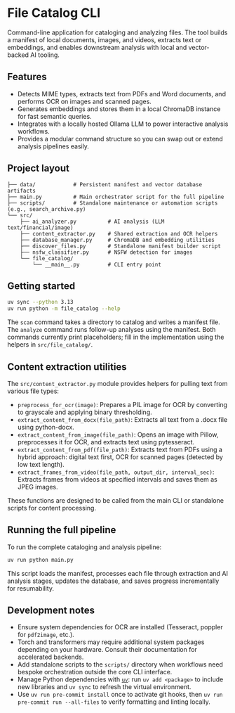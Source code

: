 # File Catalog CLI

Command-line application for cataloging and analyzing files. The tool builds a
manifest of local documents, images, and videos, extracts text or embeddings,
and enables downstream analysis with local and vector-backed AI tooling.

## Features

- Detects MIME types, extracts text from PDFs and Word documents, and performs
  OCR on images and scanned pages.
- Generates embeddings and stores them in a local ChromaDB instance for fast
  semantic queries.
- Integrates with a locally hosted Ollama LLM to power interactive analysis
  workflows.
- Provides a modular command structure so you can swap out or extend analysis
  pipelines easily.

## Project layout

```text
├── data/            # Persistent manifest and vector database artifacts
├── main.py          # Main orchestrator script for the full pipeline
├── scripts/         # Standalone maintenance or automation scripts (e.g., search_archive.py)
└── src/
    ├── ai_analyzer.py          # AI analysis (LLM text/financial/image)
    ├── content_extractor.py    # Shared extraction and OCR helpers
    ├── database_manager.py     # ChromaDB and embedding utilities
    ├── discover_files.py       # Standalone manifest builder script
    ├── nsfw_classifier.py      # NSFW detection for images
    └── file_catalog/
        └── __main__.py         # CLI entry point
```

## Getting started

```bash
uv sync --python 3.13
uv run python -m file_catalog --help
```

The `scan` command takes a directory to catalog and writes a manifest file. The
`analyze` command runs follow-up analyses using the manifest. Both commands
currently print placeholders; fill in the implementation using the helpers in
`src/file_catalog/`.

## Content extraction utilities

The `src/content_extractor.py` module provides helpers for pulling text from
various file types:

- `preprocess_for_ocr(image)`: Prepares a PIL image for OCR by converting to
  grayscale and applying binary thresholding.
- `extract_content_from_docx(file_path)`: Extracts all text from a .docx file
  using python-docx.
- `extract_content_from_image(file_path)`: Opens an image with Pillow,
  preprocesses it for OCR, and extracts text using pytesseract.
- `extract_content_from_pdf(file_path)`: Extracts text from PDFs using a hybrid
  approach: digital text first, OCR for scanned pages (detected by low text
  length).
- `extract_frames_from_video(file_path, output_dir, interval_sec)`: Extracts
  frames from videos at specified intervals and saves them as JPEG images.

These functions are designed to be called from the main CLI or standalone
scripts for content processing.

## Running the full pipeline

To run the complete cataloging and analysis pipeline:

```bash
uv run python main.py
```

This script loads the manifest, processes each file through extraction and AI
analysis stages, updates the database, and saves progress incrementally for
resumability.

## Development notes

- Ensure system dependencies for OCR are installed (Tesseract, poppler for
  `pdf2image`, etc.).
- Torch and transformers may require additional system packages depending on
  your hardware. Consult their documentation for accelerated backends.
- Add standalone scripts to the `scripts/` directory when workflows need bespoke
  orchestration outside the core CLI interface.
- Manage Python dependencies with [`uv`](https://docs.astral.sh/uv/): run
  `uv add <package>` to include new libraries and `uv sync` to refresh the
  virtual environment.
- Use `uv run pre-commit install` once to activate git hooks, then
  `uv run pre-commit run --all-files` to verify formatting and linting locally.
